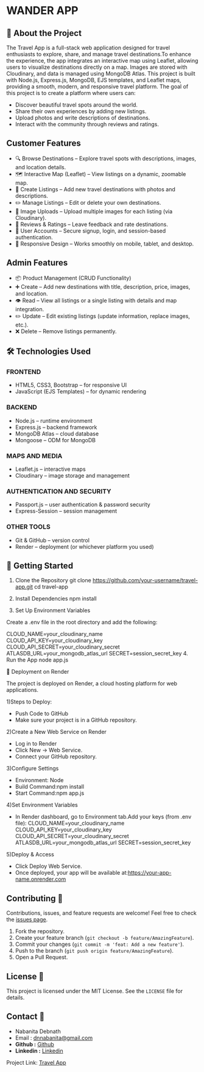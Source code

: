 # WANDER APP
## 📖 About the Project

The Travel App is a full-stack web application designed for travel enthusiasts to explore, share, and manage travel destinations.To enhance the experience, the app integrates an interactive map using Leaflet, allowing users to visualize destinations directly on a map. Images are stored with Cloudinary, and data is managed using MongoDB Atlas.
This project is built with Node.js, Express.js, MongoDB, EJS templates, and Leaflet maps, providing a smooth, modern, and responsive travel platform. The goal of this project is to create a platform where users can:
*  Discover beautiful travel spots around the world.
* Share their own experiences by adding new listings.
* Upload photos and write descriptions of destinations.
* Interact with the community through reviews and ratings.

## Customer Features

* 🔍 Browse Destinations – Explore travel spots with descriptions, images, and location details.
* 🗺️ Interactive Map (Leaflet) – View listings on a dynamic, zoomable map.
* 📝 Create Listings – Add new travel destinations with photos and descriptions.
* ✏️ Manage Listings – Edit or delete your own destinations.
* 📸 Image Uploads – Upload multiple images for each listing (via Cloudinary).
* 💬 Reviews & Ratings – Leave feedback and rate destinations.
* 🔐 User Accounts – Secure signup, login, and session-based authentication.
* 📱 Responsive Design – Works smoothly on mobile, tablet, and desktop.

## Admin Features

* 📦 Product Management (CRUD Functionality)
* ➕ Create – Add new destinations with title, description, price, images, and location.
* 👁️ Read – View all listings or a single listing with details and map integration.
* ✏️ Update – Edit existing listings (update information, replace images, etc.).
* ❌ Delete – Remove listings permanently.

## 🛠️ Technologies Used

### FRONTEND

* HTML5, CSS3, Bootstrap – for responsive UI
* JavaScript (EJS Templates) – for dynamic rendering

### BACKEND

* Node.js – runtime environment
* Express.js – backend framework
* MongoDB Atlas – cloud database
* Mongoose – ODM for MongoDB
  
### MAPS AND MEDIA

* Leaflet.js – interactive maps
* Cloudinary – image storage and management
  
### AUTHENTICATION AND SECURITY

* Passport.js  – user authentication & password security
* Express-Session – session management
  
### OTHER TOOLS

* Git & GitHub – version control
* Render  – deployment (or whichever platform you used)

## 🚀 Getting Started

1. Clone the Repository
git clone https://github.com/your-username/travel-app.git
cd travel-app

2. Install Dependencies
npm install

3. Set Up Environment Variables

Create a .env file in the root directory and add the following:

CLOUD_NAME=your_cloudinary_name
CLOUD_API_KEY=your_cloudinary_key
CLOUD_API_SECRET=your_cloudinary_secret
ATLASDB_URL=your_mongodb_atlas_url
SECRET=session_secret_key
4. Run the App
node app.js

🚀 Deployment on Render

The project is deployed on Render, a cloud hosting platform for web applications.

1)Steps to Deploy:

* Push Code to GitHub
* Make sure your project is in a GitHub repository.
  
2)Create a New Web Service on Render
  
* Log in to Render
* Click New → Web Service.
* Connect your GitHub repository.


3)Configure Settings
  
* Environment: Node
* Build Command:npm install
* Start Command:npm app.js
  
4)Set Environment Variables
  
* In Render dashboard, go to Environment tab.Add your keys (from .env file):
CLOUD_NAME=your_cloudinary_name
CLOUD_API_KEY=your_cloudinary_key
CLOUD_API_SECRET=your_cloudinary_secret
ATLASDB_URL=your_mongodb_atlas_url
SECRET=session_secret_key

5)Deploy & Access
  
* Click Deploy Web Service.
* Once deployed, your app will be available at:https://your-app-name.onrender.com

## Contributing 🙏

Contributions, issues, and feature requests are welcome! Feel free to check the [issues page](https://github.com/SantanuDas7095/Ecommerce/issues).

1.  Fork the repository.
2.  Create your feature branch (`git checkout -b feature/AmazingFeature`).
3.  Commit your changes (`git commit -m 'feat: Add a new feature'`).
4.  Push to the branch (`git push origin feature/AmazingFeature`).
5.  Open a Pull Request.

## License 📜

This project is licensed under the MIT License. See the `LICENSE` file for details.

## Contact 📧

* Nabanita Debnath
* Email : dnnabanita@gmail.com
* **Github :** [Github](https://github.com/dnaba-28)
* **Linkedin :** [Linkedin](https://www.linkedin.com/in/nabanita-debnath-524018336/)

Project Link: [Travel App](https://travel-app-vgj9.onrender.com)

